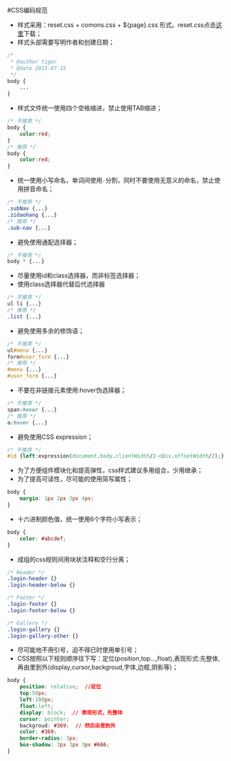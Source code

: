 #CSS编码规范

* 样式采用：reset.css + comons.css + ${page}.css 形式。reset.css点击[这里](http://developer.yahoo.com/yui/reset/)下载；
* 样式头部需要写明作者和创建日期；

```css
/*
 * @author tiger
 * @date 2013-07-15
 */
body {
    ...
}
```

* 样式文件统一使用四个空格缩进，禁止使用TAB缩进；

```css
/* 不推荐 */
body {
    color:red;
}
/* 推荐 */
body {
    color:red;
}
```

* 统一使用小写命名，单词间使用<code>-</code>分割，同时不要使用无意义的命名，禁止使用拼音命名；

```css
/* 不推荐 */
.subNav {...}
.zidaohang {...}
/* 推荐 */
.sub-nav {...}
```

* 避免使用通配选择器；

```css
/* 不推荐 */
body * {...}
```


* 尽量使用id和class选择器，而非标签选择器；
* 使用class选择器代替后代选择器 

```css
/* 不推荐 */
ul li {...}
/* 推荐 */
.list {...}
```

* 避免使用多余的修饰语；

```css
/* 不推荐 */
ul#menu {...}
form#user_form {...}
/* 推荐 */
#menu {...}
#user_form {...}
```

* 不要在非链接元素使用:hover伪选择器；

```css
/* 不推荐 */
span:hover {...}
/* 推荐 */
a:hover {...}
```

* 避免使用CSS expression；

```css
/* 不推荐 */
#id {left:expression(document.body.clientWidth/2-oDiv.offsetWidth/2);}
```

* 为了方便组件模块化和提高弹性，css样式建议多用组合，少用继承；
* 为了提高可读性，尽可能的使用简写属性；

```css
body {
    margin: 1px 2px 3px 4px;
}
```

* 十六进制颜色值，统一使用6个字符小写表示；

```css
body {
    color: #abcdef;
}
```

* 成组的css规则间用块状注释和空行分离；

```css
/* Header */
.login-header {}
.login-header-below {}

/* Footer */
.login-footer {}
.login-footer-below {}

/* Gallery */
.login-gallery {}
.login-gallery-other {}
```

* 尽可能地不用引号，迫不得已时使用单引号；
* CSS按照以下规则顺序往下写：定位(position,top...,float),表现形式:先整体,再由里到外(display,cursor,backgroud,字体,边框,阴影等)；

```css
body {
    position: relative;  //定位
    top:50px;
    left:100px;
    float:left;  
    display: block;  // 表现形式，先整体
    cursor: pointer;
    backgroud: #369;  // 然后由里到外
    color: #369;
    border-radius: 3px;
    box-shadow: 3px 3px 3px #666;
}
```
